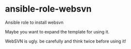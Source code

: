 # ansible-role-websvn
Ansible role to install websvn

Maybe you want to expand the template for using it.

WebSVN is ugly. be carefully and think twice before using it!
